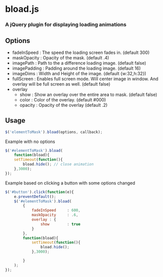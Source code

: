 # bload.js

### A jQuery plugin for displaying loading animations

## Options
- fadeInSpeed	: The speed the loading screen fades in. (default 300)
- maskOpacity	: Opacity of the mask. (default .4)
- imagePath		: Path to the a difference loading image. (default false)
- imagePadding	: Padding around the loading image. (default 16)
- imageDims		: Width and Height of the image. (default {w:32,h:32})
- fullScreen	: Enables full screen mode. Will center image in window. And overlay will be full screen as well. (default false)
- overlay
	- show		: Show an overlay over the entire area to mask. (default false)
	- color		: Color of the overlay. (default #000)
	- opacity	: Opacity of the overlay (default .2)


## Usage

```javascript
$('elementToMask').bload(options, callback);
```

Example with no options
```javascript
$('#elementToMask').bload(
	function(bload){
	setTimeout(function(){
		bload.hide(); // close animation
	},3000);
});
```

Example based on clicking a button with some options changed
```javascript
$('#button').click(function(e){
	e.preventDefault();
	$('#elementToMask').bload(
		{
			fadeInSpeed		: 600,
			maskOpacity		: .6,
			overlay : {
				show		: true
			}
		},
		function(bload){
			setTimeout(function(){
				bload.hide();
			},3000);

		}
	);
});
```